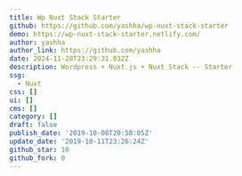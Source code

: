```yaml
---
title: Wp Nuxt Stack Starter
github: https://github.com/yashha/wp-nuxt-stack-starter
demo: https://wp-nuxt-stack-starter.netlify.com/
author: yashha
author_link: https://github.com/yashha
date: 2024-11-28T23:29:31.032Z
description: Wordpress + Nuxt.js + Nuxt Stack -- Starter
ssg:
  - Nuxt
css: []
ui: []
cms: []
category: []
draft: false
publish_date: '2019-10-08T20:58:05Z'
update_date: '2019-10-11T23:26:24Z'
github_star: 10
github_fork: 0
---
```

